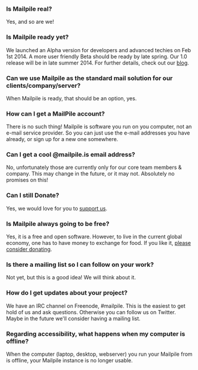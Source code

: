 ### Is Mailpile real?

Yes, and so are we!

### Is Mailpile ready yet?

We launched an Alpha version for developers and advanced techies on Feb 1st 2014. A more user friendly Beta should be ready by late spring. Our 1.0 release will be in late summer 2014. For further details, check out our [blog](https://mailpile.is/blog/).

### Can we use Mailpile as the standard mail solution for our clients/company/server?

When Mailpile is ready, that should be an option, yes.

### How can I get a MailPile account?

There is no such thing! Mailpile is software you run on you computer, not an e-mail service provider. So you can just use the e-mail addresses you have already, or sign up for a new one somewhere.

### Can I get a cool @mailpile.is email address?

No, unfortunately those are currently only for our core team members & company. This may change in the future, or it may not. Absolutely no promises on this!

### Can I still Donate?

Yes, we would love for you to [support us](https://mailpile.is/donate/).

### Is Mailpile always going to be free?

Yes, it is a free and open software. However, to live in the current global economy, one has to have money to exchange for food. If you like it, [please consider donating](https://mailpile.is/donate/).

### Is there a mailing list so I can follow on your work?

Not yet, but this is a good idea! We will think about it.

### How do I get updates about your project?

We have an IRC channel on Freenode, #mailpile. This is the easiest to get hold of us and ask questions. Otherwise you can follow us on Twitter. Maybe in the future we'll consider having a mailing list. 

### Regarding accessibility, what happens when my computer is offline?

When the computer (laptop, desktop, webserver) you run your Mailpile from is offline, your Mailpile instance is no longer usable.
